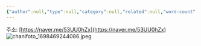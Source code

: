 ```yaml
---
{"author":null,"type":null,"category":null,"related":null,"word-count":null,"dg-publish":true,"dg-hide":true,"tags":null,"deck":null,"anki tags":null,"title":"서울숲","permalink":"//","hide":true,"dgPassFrontmatter":true}
---
```


주소: [https://naver.me/53UU0hZx](https://naver.me/53UU0hZx)
![chanifoto_1698469244086.jpeg](/img/user/4.%20RESOURCE/attachments/chanifoto_1698469244086.jpeg)